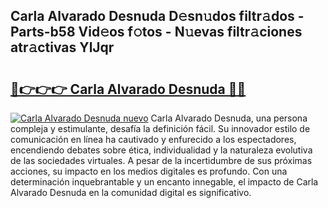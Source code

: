 ## Carla Alvarado Desnuda D𝚎sn𝚞dos filtr𝚊dos - Parts-b58 Vid𝚎os f𝚘tos - N𝚞evas filtr𝚊ciones atr𝚊ctivas YlJqr

# <h2><a href="http://mb4tpu.tromn.icu/?c=Carla+Alvarado+Desnuda">🔗👉👉👉 Carla Alvarado Desnuda 🔗🔗</a></h2>

[![Carla Alvarado Desnuda nuevo](https://i.imgur.com/pEAQMta.gif)](http://mb4tpu.tromn.icu/?c=Carla+Alvarado+Desnuda)
Carla Alvarado Desnuda, una persona compleja y estimulante, desafía la definición fácil. Su innovador estilo de comunicación en línea ha cautivado y enfurecido a los espectadores, encendiendo debates sobre ética, individualidad y la naturaleza evolutiva de las sociedades virtuales. A pesar de la incertidumbre de sus próximas acciones, su impacto en los medios digitales es profundo. Con una determinación inquebrantable y un encanto innegable, el impacto de Carla Alvarado Desnuda en la comunidad digital es significativo.
